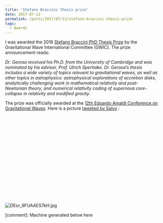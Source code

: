 ```yaml
---
title: 'Stefano Braccini thesis prize'
date: 2017-07-13
permalink: /posts/2017/07/13/stefano-braccini-thesis-prize
tags:
  - Awards
---
```


I was awarded the 2016 [Stefano Braccini PhD Thesis Prize](<https://gwic.ligo.org/thesisprize/2016/>) by the Gravitational Wave International Committee (GWIC). The prize announcement reads:

_Dr. Gerosa received his Ph.D. from the University of Cambridge and was nominated by his adviser, Prof. Ulrich Sperhake. Dr. Gerosa’s thesis includes a wide variety of topics relevant to gravitational waves, as well as other topics in astrophysics: astrophysical explorations of accretion disks, analytically challenging work in mathematical relativity and post-Newtonian theory, and numerical relativity coding of supernova core-collapse in relativity and modified gravity._

The prize was officially awarded at the [12th Edoardo Amaldi Conference on Gravitational Waves](<http://www.amaldi12.org/>). Here is a picture [tweeted by Salvo](<https://twitter.com/sasomao/status/885568668410683392>) :

![](data:image/svg+xml;base64,PHN2ZyBoZWlnaHQ9IjMwOSIgd2lkdGg9IjU0OSIgeG1sbnM9Imh0dHA6Ly93d3cudzMub3JnLzIwMDAvc3ZnIiB2ZXJzaW9uPSIxLjEiLz4=)![DEor_9FUAAES7kH.jpg](http://34.75.75.174/wp-content/uploads/2018/11/deor_9fuaaes7kh1.jpg)

[comment]: Machine generated below here
